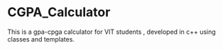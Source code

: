 # CGPA_Calculator
This is a gpa-cpga calculator for VIT students , developed in c++ using classes and templates.
